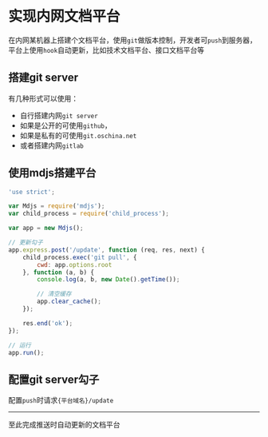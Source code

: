 # 实现内网文档平台

在内网某机器上搭建个文档平台，使用`git`做版本控制，开发者可`push`到服务器，平台上使用`hook`自动更新，比如技术文档平台、接口文档平台等

## 搭建git server

有几种形式可以使用：

* 自行搭建内网`git server`
* 如果是公开的可使用`github`，
* 如果是私有的可使用`git.oschina.net`
* 或者搭建内网`gitlab`

## 使用mdjs搭建平台

```js
'use strict';

var Mdjs = require('mdjs');
var child_process = require('child_process');

var app = new Mdjs();

// 更新勾子
app.express.post('/update', function (req, res, next) {
    child_process.exec('git pull', {
        cwd: app.options.root
    }, function (a, b) {
        console.log(a, b, new Date().getTime());

        // 清空缓存
        app.clear_cache();
    });

    res.end('ok');
});

// 运行
app.run();
```

## 配置git server勾子

配置`push`时请求`{平台域名}/update`

---

至此完成推送时自动更新的文档平台